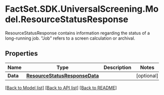 # FactSet.SDK.UniversalScreening.Model.ResourceStatusResponse
ResourceStatusResponse contains information regarding the status of a long-running job. \"Job\" refers to a screen calculation or archival.

## Properties

Name | Type | Description | Notes
------------ | ------------- | ------------- | -------------
**Data** | [**ResourceStatusResponseData**](ResourceStatusResponseData.md) |  | [optional] 

[[Back to Model list]](../README.md#documentation-for-models) [[Back to API list]](../README.md#documentation-for-api-endpoints) [[Back to README]](../README.md)

